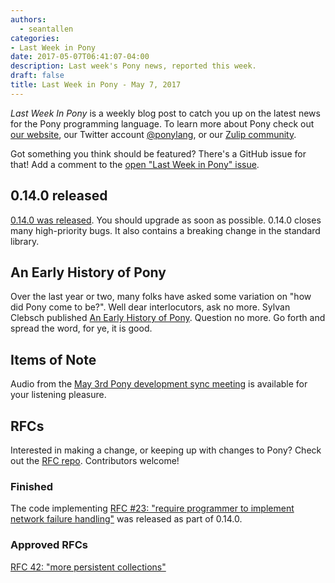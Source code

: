 ```yaml
---
authors:
  - seantallen
categories:
- Last Week in Pony
date: 2017-05-07T06:41:07-04:00
description: Last week's Pony news, reported this week.
draft: false
title: Last Week in Pony - May 7, 2017
---
```


_Last Week In Pony_ is a weekly blog post to catch you up on the latest news for the Pony programming language. To learn more about Pony check out [our website](https://ponylang.io), our Twitter account [@ponylang](https://twitter.com/ponylang), or our [Zulip community](https://ponylang.zulipchat.com).

Got something you think should be featured? There's a GitHub issue for that! Add a comment to the [open "Last Week in Pony" issue](https://github.com/ponylang/ponylang.github.io/issues?q=is%3Aissue+is%3Aopen+label%3Alast-week-in-pony).
<!-- more -->

## 0.14.0 released

[0.14.0 was released](https://ponylang.io/blog/2017/05/0.14.0-released/). You should upgrade as soon as possible. 0.14.0 closes many high-priority bugs. It also contains a breaking change in the standard library.

## An Early History of Pony

Over the last year or two, many folks have asked some variation on "how did Pony come to be?". Well dear interlocutors, ask no more. Sylvan Clebsch published [An Early History of Pony](blog/posts/early-history-of-pony.md). Question no more. Go forth and spread the word, for ye, it is good.

## Items of Note

Audio from the [May 3rd Pony development sync meeting](https://vimeo.com/915140870) is available for your listening pleasure.

## RFCs

Interested in making a change, or keeping up with changes to Pony? Check out the [RFC repo](https://github.com/ponylang/rfcs). Contributors welcome!

### Finished

The code implementing [RFC #23: "require programmer to implement network failure handling"](https://github.com/ponylang/rfcs/blob/main/text/0023-network-dont-provide-default-implementation-for-failures.md) was released as part of 0.14.0.

### Approved RFCs

[RFC 42: "more persistent collections"](https://github.com/ponylang/rfcs/blob/main/text/0042-more-persistent-collections.md)
